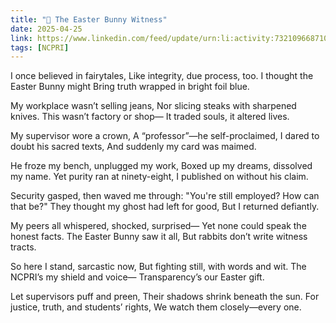 ```yaml
---
title: "🐰 The Easter Bunny Witness"
date: 2025-04-25
link: https://www.linkedin.com/feed/update/urn:li:activity:7321096687106592770/
tags: [NCPRI]
---
```


I once believed in fairytales,
Like integrity, due process, too.
I thought the Easter Bunny might
Bring truth wrapped in bright foil blue.

My workplace wasn’t selling jeans,
Nor slicing steaks with sharpened knives.
This wasn’t factory or shop—
It traded souls, it altered lives.

My supervisor wore a crown,
A “professor”—he self-proclaimed,
I dared to doubt his sacred texts,
And suddenly my card was maimed.

He froze my bench, unplugged my work,
Boxed up my dreams, dissolved my name.
Yet purity ran at ninety-eight,
I published on without his claim.

Security gasped, then waved me through:
"You're still employed? How can that be?"
They thought my ghost had left for good,
But I returned defiantly.

My peers all whispered, shocked, surprised—
Yet none could speak the honest facts.
The Easter Bunny saw it all,
But rabbits don’t write witness tracts.

So here I stand, sarcastic now,
But fighting still, with words and wit.
The NCPRI’s my shield and voice—
Transparency’s our Easter gift.

Let supervisors puff and preen,
Their shadows shrink beneath the sun.
For justice, truth, and students’ rights,
We watch them closely—every one.
